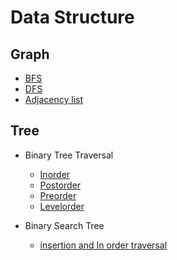 # Data Structure
## Graph
 - [BFS](graph/BFS.cpp)
 - [DFS](graph/DFS.cpp)
 - [Adjacency list](graph/adj_list.cpp)

## Tree
 - Binary Tree Traversal
    - [Inorder](tree/BT_inorder.cpp)
    - [Postorder](tree/BT_levelorder.cpp)
    - [Preorder](tree/BT_preorder.cpp)
    - [Levelorder](tree/BT_levelorder.cpp)
 
 - Binary Search Tree
    - [insertion and In order traversal](tree/BST.cpp)


